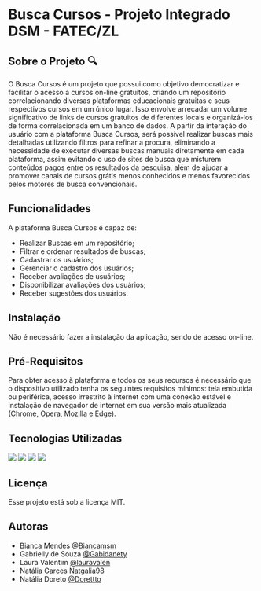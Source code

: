 # Busca Cursos - Projeto Integrado DSM - FATEC/ZL

## Sobre o Projeto 🔍
  O Busca Cursos é um projeto que possui como objetivo democratizar e facilitar o acesso a cursos on-line gratuitos, criando um repositório correlacionando diversas plataformas educacionais gratuitas e seus respectivos cursos em um único lugar. Isso envolve arrecadar um volume significativo de links de cursos gratuitos de diferentes locais e organizá-los de forma correlacionada em um banco de dados. 
  A partir da interação do usuário com a plataforma Busca Cursos, será possível realizar buscas mais detalhadas utilizando filtros para refinar a procura, eliminando a necessidade de executar diversas buscas manuais diretamente em cada plataforma, assim evitando o uso de sites de busca que misturem conteúdos pagos entre os resultados da pesquisa, além de ajudar a promover canais de cursos grátis menos conhecidos e menos favorecidos pelos motores de busca convencionais.
  
## Funcionalidades
A plataforma Busca Cursos é capaz de: 
- Realizar Buscas em um repositório; 
- Filtrar e ordenar resultados de buscas; 
- Cadastrar os usuários;
- Gerenciar o cadastro dos usuários; 
- Receber avaliações de usuários; 
- Disponibilizar avaliações dos usuários; 
- Receber sugestões dos usuários. 

## Instalação
  Não é necessário fazer a instalação da aplicação, sendo de acesso on-line.
  
## Pré-Requisitos
  Para obter acesso à plataforma e todos os seus recursos é necessário que o dispositivo utilizado tenha os seguintes requisitos mínimos: tela embutida ou periférica, acesso irrestrito à internet com uma conexão estável e instalação de navegador de internet em sua versão mais atualizada (Chrome, Opera, Mozilla e Edge). 
  
## Tecnologias Utilizadas
  <img src = "https://img.shields.io/badge/JavaScript-F7DF1E?style=for-the-badge&logo=javascript&logoColor=black"> <img src = "https://img.shields.io/badge/HTML5-E34F26?style=for-the-badge&logo=html5&logoColor=white"> <img src = "https://img.shields.io/badge/CSS3-1572B6?style=for-the-badge&logo=css3&logoColor=white"> <img src = "https://img.shields.io/badge/-Visual%20Studio%20Code-333333?style=flat&logo=visual-studio-code&logoColor=007ACC"> 

  
## Licença
Esse projeto está sob a licença MIT.

## Autoras
- Bianca Mendes [@Biancamsm](https://github.com/Biancamsm)
- Gabrielly de Souza [@Gabidanety](https://github.com/Gabidanety)
- Laura Valentim [@lauravalen](https://github.com/lauravalen)
- Natália Garces [Natgalia98](https://github.com/Natgalia98)
- Natália Doreto [@Dorettto](https://github.com/Dorettto)